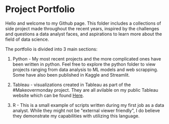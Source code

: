 # Project Portfolio

Hello and welcome to my Github page.
This folder includes a collections of side project made throughout the recent years,
inspired by the challenges and questions a data analyst faces, and aspirations to
learn more about the field of data science.

The portfolio is divided into 3 main sections:

1. Python - My most recent projects and the more complicated ones have been written in python. 
Feel free to explore the python folder to view projects ranging from data analysis to ML models and web scrapping.
Some have also been published in Kaggle and Streamlit.

2. Tableau - visualizations created in Tableau as part of the #Makeovermonday project. 
They are all avilable on my public Tableau website which can be found [Here](https://public.tableau.com/app/profile/idan.ariav).

2. R - This is a small example of scripts written during my first job as a data analyst.
While they might not be "external viewer friendly", I do believe they demonstrate my capabilities
with utilizing this language.
